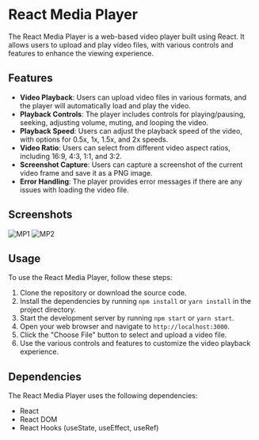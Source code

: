 # React Media Player

The React Media Player is a web-based video player built using React. It allows users to upload and play video files, with various controls and features to enhance the viewing experience.

## Features

- **Video Playback**: Users can upload video files in various formats, and the player will automatically load and play the video.
- **Playback Controls**: The player includes controls for playing/pausing, seeking, adjusting volume, muting, and looping the video.
- **Playback Speed**: Users can adjust the playback speed of the video, with options for 0.5x, 1x, 1.5x, and 2x speeds.
- **Video Ratio**: Users can select from different video aspect ratios, including 16:9, 4:3, 1:1, and 3:2.
- **Screenshot Capture**: Users can capture a screenshot of the current video frame and save it as a PNG image.
- **Error Handling**: The player provides error messages if there are any issues with loading the video file.

## Screenshots
![MP1](https://github.com/user-attachments/assets/7ff481f5-578f-48b4-9039-bd78f9b8584c)
![MP2](https://github.com/user-attachments/assets/ca185f6b-6ffa-4c80-8e00-85882e3e3fb0)


## Usage

To use the React Media Player, follow these steps:

1. Clone the repository or download the source code.
2. Install the dependencies by running `npm install` or `yarn install` in the project directory.
3. Start the development server by running `npm start` or `yarn start`.
4. Open your web browser and navigate to `http://localhost:3000`.
5. Click the "Choose File" button to select and upload a video file.
6. Use the various controls and features to customize the video playback experience.

## Dependencies

The React Media Player uses the following dependencies:

- React
- React DOM
- React Hooks (useState, useEffect, useRef)
